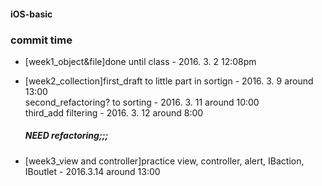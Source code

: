 #### iOS-basic

### commit time
* [week1_object&file]done until class - 2016. 3. 2 12:08pm

* [week2_collection]first_draft to little part in sortign - 2016. 3. 9 around 13:00 <br />
    second_refactoring? to sorting - 2016. 3. 11 around 10:00<br />
    third_add filtering - 2016. 3. 12 around 8:00 <br/>
    ##### NEED refactoring;;; 

* [week3_view and controller]practice view, controller, alert, IBaction, IBoutlet - 2016.3.14 around 13:00

<br />
